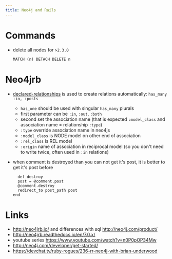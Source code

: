```yaml
---
title: Neo4j and Rails
---
```


# Commands

* delete all nodes for `>2.3.0`

  ~~~
  MATCH (n) DETACH DELETE n
  ~~~

# Neo4jrb

* [declared-relationships](https://github.com/neo4jrb/neo4j/wiki/Neo4j-v3-Declared-Relationships)
  is used to create relations automatically: `has_many :in, :posts`
  * `has_one` should be used with singular `has_many` plurals
  * first parameter can be `:in`, `:out`, `:both`
  * second set the association name (that is expected `:model_class` and
    association name = relationship `:type`)
  * `:type` override association name in neo4js
  * `:model_class` is NODE model on other end of association
  * `:rel_class` is REL model
  * `:origin` name of association in reciprocal model (so you don't need to
    write twice, often used in `:in` relations)

* when comment is destroyed than you can not get it's post, it is better to get
  it's post before 

  ~~~
    def destroy
    post = @comment.post
    @comment.destroy
    redirect_to post_path post
  end
  ~~~

# Links

* http://neo4jrb.io/ and differences with sql http://neo4j.com/product/
* http://neo4jrb.readthedocs.io/en/7.0.x/
* youtube series https://www.youtube.com/watch?v=n0P0pOP34Mw
* http://neo4j.com/developer/get-started/
* https://devchat.tv/ruby-rogues/236-rr-neo4j-with-brian-underwood
